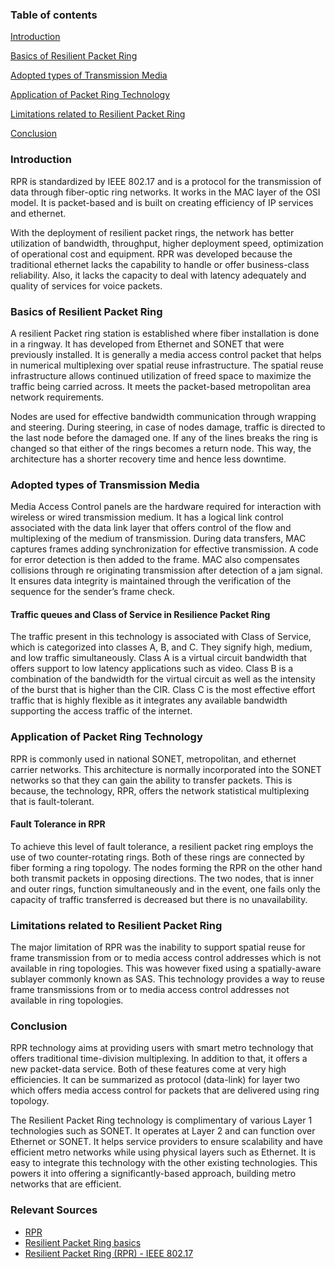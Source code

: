 ### Table of contents

[Introduction](#introduction)

[Basics of Resilient Packet Ring](#basics-of-resilient-packet-ring)

[Adopted types of Transmission Media](#adopted-types-of-transmission-media)

[Application of Packet Ring Technology](#application-of-packet-ring-technology)

[Limitations related to Resilient Packet Ring](#limitations-related-to-resilient-packet-ring)

[Conclusion](#conclusion)

### Introduction

RPR is standardized by IEEE 802.17 and is a protocol for the transmission of data through fiber-optic ring networks. It works in the MAC layer of the OSI model. It is packet-based and is built on creating efficiency of IP services and ethernet.

With the deployment of resilient packet rings, the network has better utilization of bandwidth, throughput, higher deployment speed, optimization of operational cost and equipment. RPR was developed because the traditional ethernet lacks the capability to handle or offer business-class reliability. Also, it lacks the capacity to deal with latency adequately and quality of services for voice packets.  

### Basics of Resilient Packet Ring

A resilient Packet ring station is established where fiber installation is done in a ringway. It has developed from Ethernet and SONET that were previously installed. It is generally a media access control packet that helps in numerical multiplexing over spatial reuse infrastructure. The spatial reuse infrastructure allows continued utilization of freed space to maximize the traffic being carried across. It meets the packet-based metropolitan area network requirements. 

Nodes are used for effective bandwidth communication through wrapping and steering. During steering, in case of nodes damage, traffic is directed to the last node before the damaged one. If any of the lines breaks the ring is changed so that either of the rings becomes a return node. This way, the architecture has a shorter recovery time and hence less downtime.    

### Adopted types of Transmission Media

Media Access Control panels are the hardware required for interaction with wireless or wired transmission medium. It has a logical link control associated with the data link layer that offers control of the flow and multiplexing of the medium of transmission. During data transfers, MAC captures frames adding synchronization for effective transmission. A code for error detection is then added to the frame. MAC also compensates collisions through re originating transmission after detection of a jam signal. It ensures data integrity is maintained through the verification of the sequence for the sender’s frame check.

#### Traffic queues and Class of Service in Resilience Packet Ring 

The traffic present in this technology is associated with Class of Service, which is categorized into classes A, B, and C. They signify high, medium, and low traffic simultaneously. Class A is a virtual circuit bandwidth that offers support to low latency applications such as video. Class B is a combination of the bandwidth for the virtual circuit as well as the intensity of the burst that is higher than the CIR. Class C is the most effective effort traffic that is highly flexible as it integrates any available bandwidth supporting the access traffic of the internet.  

### Application of Packet Ring Technology

RPR is commonly used in national SONET, metropolitan, and ethernet carrier networks. This architecture is normally incorporated into the SONET networks so that they can gain the ability to transfer packets. This is because, the technology, RPR, offers the network statistical multiplexing that is fault-tolerant. 

#### Fault Tolerance in RPR

To achieve this level of fault tolerance, a resilient packet ring employs the use of two counter-rotating rings. Both of these rings are connected by fiber forming a ring topology. The nodes forming the RPR on the other hand both transmit packets in opposing directions. The two nodes, that is inner and outer rings, function simultaneously and in the event, one fails only the capacity of traffic transferred is decreased but there is no unavailability. 


### Limitations related to Resilient Packet Ring

The major limitation of RPR was the inability to support spatial reuse for frame transmission from or to media access control addresses which is not available in ring topologies. This was however fixed using a spatially-aware sublayer commonly known as SAS. This technology provides a way to reuse frame transmissions from or to media access control addresses not available in ring topologies. 

### Conclusion 

RPR technology aims at providing users with smart metro technology that offers traditional time-division multiplexing. In addition to that, it offers a new packet-data service. Both of these features come at very high efficiencies. It can be summarized as protocol (data-link) for layer two which offers media access control for packets that are delivered using ring topology.

The Resilient Packet Ring technology is complimentary of various Layer 1 technologies such as SONET. It operates at Layer 2 and can function over Ethernet or SONET. It helps service providers to ensure scalability and have efficient metro networks while using physical layers such as Ethernet. It is easy to integrate this technology with the other existing technologies. This powers it into offering a significantly-based approach, building metro networks that are efficient.   

### Relevant Sources

- [RPR](https://www.pcmag.com/encyclopedia/term/rpr)
- [Resilient Packet Ring basics](https://www.networkworld.com/article/2339177/resilient-packet-ring-basics.html)
- [Resilient Packet Ring (RPR) - IEEE 802.17](https://www.tutorialspoint.com/resilient-packet-ring-rpr-ieee-802-17)
